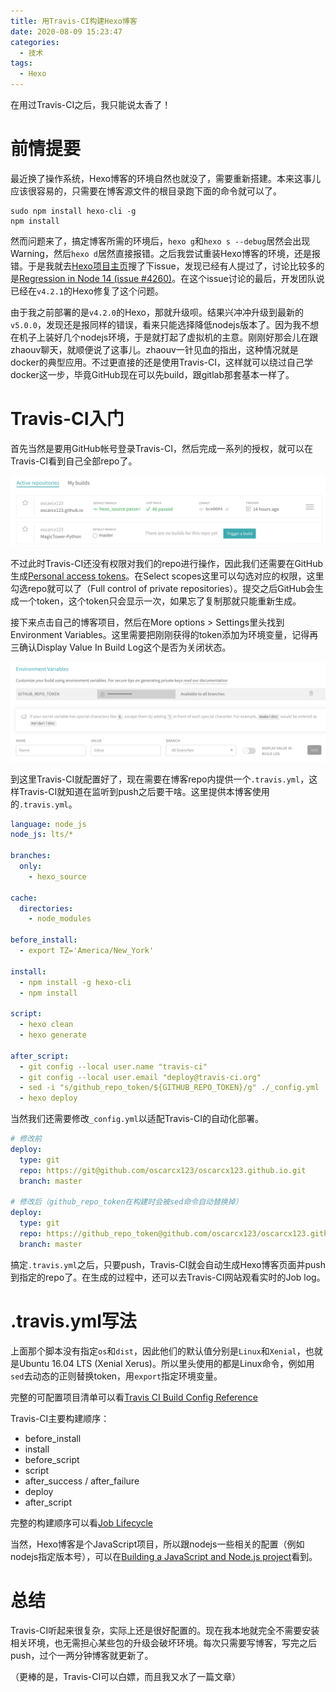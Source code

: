 ```yaml
---
title: 用Travis-CI构建Hexo博客
date: 2020-08-09 15:23:47
categories:
  - 技术
tags:
  - Hexo
---
```


在用过Travis-CI之后，我只能说太香了！

<!--more-->

# 前情提要

最近换了操作系统，Hexo博客的环境自然也就没了，需要重新搭建。本来这事儿应该很容易的，只需要在博客源文件的根目录跑下面的命令就可以了。

```
sudo npm install hexo-cli -g
npm install
```

然而问题来了，搞定博客所需的环境后，`hexo g`和`hexo s --debug`居然会出现Warning，然后`hexo d`居然直接报错。之后我尝试重装Hexo博客的环境，还是报错。于是我就去[Hexo项目主页](https://github.com/hexojs/hexo)搜了下issue，发现已经有人提过了，讨论比较多的是[Regression in Node 14 (issue #4260)](https://github.com/facebook/docusaurus/issues/4260)。在这个issue讨论的最后，开发团队说已经在`v4.2.1`的Hexo修复了这个问题。

由于我之前部署的是`v4.2.0`的Hexo，那就升级呗。结果兴冲冲升级到最新的`v5.0.0`，发现还是报同样的错误，看来只能选择降低nodejs版本了。因为我不想在机子上装好几个nodejs环境，于是就打起了虚拟机的主意。刚刚好那会儿在跟zhaouv聊天，就顺便说了这事儿。zhaouv一针见血的指出，这种情况就是docker的典型应用。不过更直接的还是使用Travis-CI，这样就可以绕过自己学docker这一步，毕竟GitHub现在可以先build，跟gitlab那套基本一样了。

# Travis-CI入门

首先当然是要用GitHub帐号登录Travis-CI，然后完成一系列的授权，就可以在Travis-CI看到自己全部repo了。

![](https://raw.githubusercontent.com/oscarcx123/hexo_resource/master/img/hexo_and_travis_ci_1.png)

不过此时Travis-CI还没有权限对我们的repo进行操作，因此我们还需要在GitHub生成[Personal access tokens](https://github.com/settings/tokens)。在Select scopes这里可以勾选对应的权限，这里勾选repo就可以了（Full control of private repositories）。提交之后GitHub会生成一个token，这个token只会显示一次，如果忘了复制那就只能重新生成。

接下来点击自己的博客项目，然后在More options > Settings里头找到Environment Variables。这里需要把刚刚获得的token添加为环境变量，记得再三确认Display Value In Build Log这个是否为关闭状态。

![](https://raw.githubusercontent.com/oscarcx123/hexo_resource/master/img/hexo_and_travis_ci_2.png)

到这里Travis-CI就配置好了，现在需要在博客repo内提供一个`.travis.yml`，这样Travis-CI就知道在监听到push之后要干啥。这里提供本博客使用的`.travis.yml`。

```yml
language: node_js
node_js: lts/*

branches:
  only:
    - hexo_source

cache:
  directories:
    - node_modules
 
before_install:
  - export TZ='America/New_York'

install:
  - npm install -g hexo-cli
  - npm install

script:
  - hexo clean
  - hexo generate

after_script:
  - git config --local user.name "travis-ci"
  - git config --local user.email "deploy@travis-ci.org"
  - sed -i "s/github_repo_token/${GITHUB_REPO_TOKEN}/g" ./_config.yml
  - hexo deploy
```

当然我们还需要修改`_config.yml`以适配Travis-CI的自动化部署。

```yml
# 修改前
deploy:
  type: git
  repo: https://git@github.com/oscarcx123/oscarcx123.github.io.git
  branch: master

# 修改后（github_repo_token在构建时会被sed命令自动替换掉）
deploy:
  type: git
  repo: https://github_repo_token@github.com/oscarcx123/oscarcx123.github.io.git
  branch: master
```

搞定`.travis.yml`之后，只要push，Travis-CI就会自动生成Hexo博客页面并push到指定的repo了。在生成的过程中，还可以去Travis-CI网站观看实时的Job log。

# .travis.yml写法

上面那个脚本没有指定`os`和`dist`，因此他们的默认值分别是`Linux`和`Xenial`，也就是Ubuntu 16.04 LTS (Xenial Xerus)。所以里头使用的都是Linux命令，例如用`sed`去动态的正则替换token，用`export`指定环境变量。

完整的可配置项目清单可以看[Travis CI Build Config Reference](https://config.travis-ci.com/)

Travis-CI主要构建顺序：
* before_install
* install
* before_script
* script
* after_success / after_failure
* deploy
* after_script

完整的构建顺序可以看[Job Lifecycle](https://docs.travis-ci.com/user/job-lifecycle/#the-job-lifecycle)

当然，Hexo博客是个JavaScript项目，所以跟nodejs一些相关的配置（例如nodejs指定版本号），可以在[Building a JavaScript and Node.js project](https://docs.travis-ci.com/user/languages/javascript-with-nodejs/)看到。

# 总结

Travis-CI听起来很复杂，实际上还是很好配置的。现在我本地就完全不需要安装相关环境，也无需担心某些包的升级会破坏环境。每次只需要写博客，写完之后push，过个一两分钟博客就更新了。

（更棒的是，Travis-CI可以白嫖，而且我又水了一篇文章）